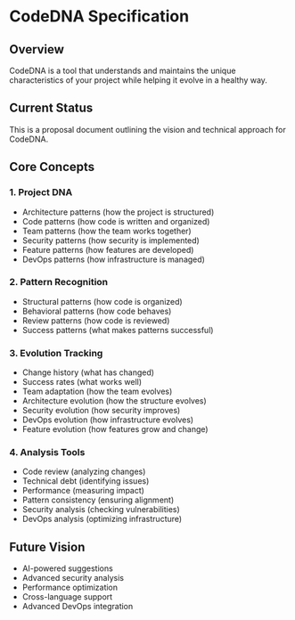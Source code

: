 # CodeDNA Specification

## Overview

CodeDNA is a tool that understands and maintains the unique characteristics of your project while helping it evolve in a healthy way.

## Current Status

This is a proposal document outlining the vision and technical approach for CodeDNA.

## Core Concepts

### 1. Project DNA

- Architecture patterns (how the project is structured)
- Code patterns (how code is written and organized)
- Team patterns (how the team works together)
- Security patterns (how security is implemented)
- Feature patterns (how features are developed)
- DevOps patterns (how infrastructure is managed)

### 2. Pattern Recognition

- Structural patterns (how code is organized)
- Behavioral patterns (how code behaves)
- Review patterns (how code is reviewed)
- Success patterns (what makes patterns successful)

### 3. Evolution Tracking

- Change history (what has changed)
- Success rates (what works well)
- Team adaptation (how the team evolves)
- Architecture evolution (how the structure evolves)
- Security evolution (how security improves)
- DevOps evolution (how infrastructure evolves)
- Feature evolution (how features grow and change)

### 4. Analysis Tools

- Code review (analyzing changes)
- Technical debt (identifying issues)
- Performance (measuring impact)
- Pattern consistency (ensuring alignment)
- Security analysis (checking vulnerabilities)
- DevOps analysis (optimizing infrastructure)

## Future Vision

- AI-powered suggestions
- Advanced security analysis
- Performance optimization
- Cross-language support
- Advanced DevOps integration
